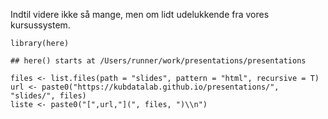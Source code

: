 Indtil videre ikke så mange, men om lidt udelukkende fra vores
kursussystem.

    library(here)

    ## here() starts at /Users/runner/work/presentations/presentations

    files <- list.files(path = "slides", pattern = "html", recursive = T)
    url <- paste0("https://kubdatalab.github.io/presentations/", "slides/", files)
    liste <- paste0("[",url,"](", files, ")\\n")
